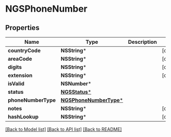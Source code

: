 # NGSPhoneNumber

## Properties
Name | Type | Description | Notes
------------ | ------------- | ------------- | -------------
**countryCode** | **NSString*** |  | [optional] 
**areaCode** | **NSString*** |  | [optional] 
**digits** | **NSString*** |  | [optional] 
**extension** | **NSString*** |  | [optional] 
**isValid** | **NSNumber*** |  | 
**status** | [**NGSStatus***](NGSStatus.md) |  | 
**phoneNumberType** | [**NGSPhoneNumberType***](NGSPhoneNumberType.md) |  | 
**notes** | **NSString*** |  | [optional] 
**hashLookup** | **NSString*** |  | [optional] 

[[Back to Model list]](../README.md#documentation-for-models) [[Back to API list]](../README.md#documentation-for-api-endpoints) [[Back to README]](../README.md)


